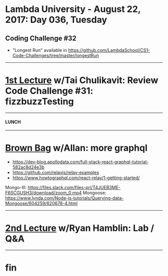 # Lambda University - August 22, 2017: Day 036, Tuesday
## Coding Challenge #32
- "Longest Run" available in https://github.com/LambdaSchool/CS1-Code-Challenges/tree/master/longestRun
***
# [1st Lecture](https://youtu.be/-knrJcFaq-U) w/Tai Chulikavit: Review Code Challenge #31: fizzbuzzTesting

***
#### LUNCH
***
# [Brown Bag](https://youtu.be/ddGwdHOx-aA) w/Allan: more graphql
- https://dev-blog.apollodata.com/full-stack-react-graphql-tutorial-582ac8d24e3b
- https://github.com/relayjs/relay-examples
- https://www.howtographql.com/react-relay/1-getting-started/

Mongo-III: https://files.slack.com/files-pri/T4JUEB3ME-F6SCGUSH3/download/zoom_0.mp4
Mongoose: https://www.lynda.com/Node-js-tutorials/Querying-data-Mongoose/604259/620678-4.html

***
# [2nd Lecture](https://youtu.be/QcvC2CPHFv8) w/Ryan Hamblin: Lab / Q&A
***
# fin
